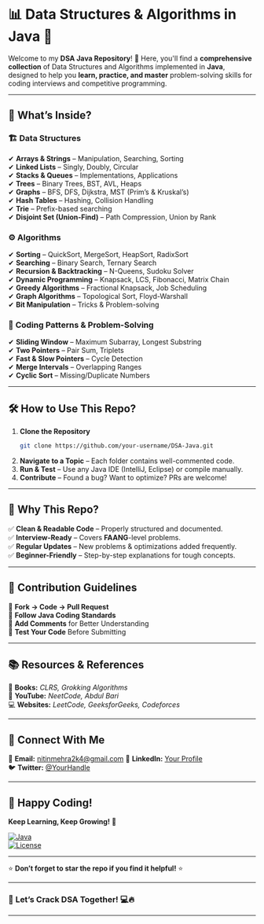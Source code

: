 # 📊 **Data Structures & Algorithms in Java** 🚀  

Welcome to my **DSA Java Repository**! 🌟 Here, you'll find a **comprehensive collection** of Data Structures and Algorithms implemented in **Java**, designed to help you **learn, practice, and master** problem-solving skills for coding interviews and competitive programming.  

---

## 📌 **What’s Inside?**  

### 🏗 **Data Structures**  
✔ **Arrays & Strings** – Manipulation, Searching, Sorting  
✔ **Linked Lists** – Singly, Doubly, Circular  
✔ **Stacks & Queues** – Implementations, Applications  
✔ **Trees** – Binary Trees, BST, AVL, Heaps  
✔ **Graphs** – BFS, DFS, Dijkstra, MST (Prim’s & Kruskal’s)  
✔ **Hash Tables** – Hashing, Collision Handling  
✔ **Trie** – Prefix-based searching  
✔ **Disjoint Set (Union-Find)** – Path Compression, Union by Rank  

### ⚙ **Algorithms**  
✔ **Sorting** – QuickSort, MergeSort, HeapSort, RadixSort  
✔ **Searching** – Binary Search, Ternary Search  
✔ **Recursion & Backtracking** – N-Queens, Sudoku Solver  
✔ **Dynamic Programming** – Knapsack, LCS, Fibonacci, Matrix Chain  
✔ **Greedy Algorithms** – Fractional Knapsack, Job Scheduling  
✔ **Graph Algorithms** – Topological Sort, Floyd-Warshall  
✔ **Bit Manipulation** – Tricks & Problem-solving  

### 🎯 **Coding Patterns & Problem-Solving**  
✔ **Sliding Window** – Maximum Subarray, Longest Substring  
✔ **Two Pointers** – Pair Sum, Triplets  
✔ **Fast & Slow Pointers** – Cycle Detection  
✔ **Merge Intervals** – Overlapping Ranges  
✔ **Cyclic Sort** – Missing/Duplicate Numbers  

---

## 🛠 **How to Use This Repo?**  
1. **Clone the Repository**  
   ```sh
   git clone https://github.com/your-username/DSA-Java.git
   ```
2. **Navigate to a Topic** – Each folder contains well-commented code.  
3. **Run & Test** – Use any Java IDE (IntelliJ, Eclipse) or compile manually.  
4. **Contribute** – Found a bug? Want to optimize? PRs are welcome!  

---

## 🚀 **Why This Repo?**  
✅ **Clean & Readable Code** – Properly structured and documented.  
✅ **Interview-Ready** – Covers **FAANG**-level problems.  
✅ **Regular Updates** – New problems & optimizations added frequently.  
✅ **Beginner-Friendly** – Step-by-step explanations for tough concepts.  

---

## 🌟 **Contribution Guidelines**  
🔹 **Fork → Code → Pull Request**  
🔹 **Follow Java Coding Standards**  
🔹 **Add Comments** for Better Understanding  
🔹 **Test Your Code** Before Submitting  

---

## 📚 **Resources & References**  
📖 **Books:** *CLRS, Grokking Algorithms*  
🎥 **YouTube:** *NeetCode, Abdul Bari*  
💻 **Websites:** *LeetCode, GeeksforGeeks, Codeforces*  

---

## 🤝 **Connect With Me**  
📧 **Email:** nitinmehra2k4@gmail.com 
🔗 **LinkedIn:** [Your Profile](https://www.linkedin.com/in/nitinmehra09/)  
🐦 **Twitter:** [@YourHandle](https://x.com/nitinmehra_09)  

---

## 🎉 **Happy Coding!**  
**Keep Learning, Keep Growing!** 🌱  

[![Java](https://img.shields.io/badge/Java-17%2B-orange?logo=java)](https://www.java.com/)  
[![License](https://img.shields.io/badge/License-MIT-blue)](LICENSE)  

---

⭐ **Don’t forget to star the repo if you find it helpful!** ⭐  

---

### 🚀 **Let’s Crack DSA Together!** 💻🔥  

---
